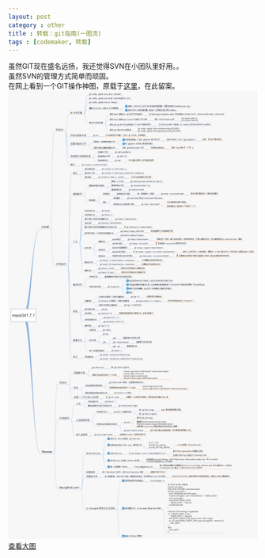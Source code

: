```yaml
---
layout: post
category : other
title : 转载：git指南(一图流)
tags : [codemaker, 转载]
---
```


虽然GIT现在盛名远扬，我还觉得SVN在小团队里好用。。<br>
虽然SVN的管理方式简单而顽固。<br>
在网上看到一个GIT操作神图，原载于[这里](http://www.cnblogs.com/1-2-3/archive/2010/07/18/git-commands.html)，在此留案。<br>
<img src="/images/git.png" alt="git指南" width="768"/>
[查看大图](/images/git.png)